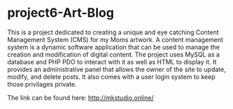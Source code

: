 # project6-Art-Blog
This is a project dedicated to creating a unique and eye catching Content Management System (CMS) for my Moms artwork. A content management system is a dynamic software application that can be used to manage the creation and modification of digital content. The project uses MySQL as a database and PHP PDO to interact with it as well as HTML to display it. It provides an administrative panel that allows the owner of the site to update, modify, and delete posts. It also comes with a user login system to keep those privilages private.

The link can be found here: http://mkstudio.online/


